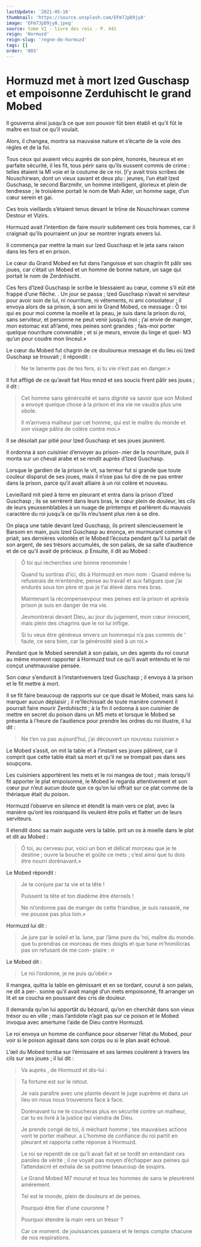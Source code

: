 ```yaml
---
lastUpdate: '2021-05-16'
thumbnail: 'https://source.unsplash.com/EFm7JpD9jy8'
image: 'EFm7JpD9jy8.jpeg'
source: tome VI - livre des rois - P. 441
reign: 'Hormuzd'
reign-slug: 'regne-de-hormuzd'
tags: []
order: '003'
---
```


# Hormuzd met à mort Ized Guschasp et empoisonne Zerduhischt le grand Mobed

Il gouverna ainsi jusqu’à ce que son pouvoir fût bien établi et qu’il fût le maître en tout ce qu’il voulait.

Alors, il changea, montra sa mauvaise nature et s’écarte de la voie des règles et de la foi.

Tous ceux qui avaient vécu auprès de son père, honorés, heureux et en parfaite sécurité, il les fit, tous périr sans qu’ils eussent commis de crime : telles étaient la Mî
voie et la coutume de ce roi. [l’y avait trois scribes de Nouschirwan, dont un vieux savant et deux plu : jeunes, l’un était lzed Guschasp, le second Barzmihr, un homme intelligent, glorieux et plein de tendresse ; le troisième portait le nom de Mah Ader, un homme sage, d’un cœur serein et gai.

Ces trois vieillards s’étaient tenus devant le trône de Nouschirwan comme Destour et Vizirs.

Hormuzd avait l’intention de faire mourir subitement ces trois hommes, car il craignait qu’ils pourraient un jour se montrer ingrats envers lui.

Il commença par mettre la main sur lzed Guschasp et le jeta sans raison dans les fers et en prison.

Le cœur du Grand Mobed en fut dans l’angoisse et son chagrin fit pâlir ses joues, car c’était un Mobed et un homme de bonne nature, un sage qui portait le nom de Zerdnhischt.

Ces fers d’lzed Guschasp le scribe le blessaient au cœur, comme s’il eût été frappé d’une flèche. .
Un jour se passa ; lzed Guschasp n’avait ni serviteur pour avoir soin de lui, ni nourriture, ni vêtements, ni ami consolateur ; il envoya alors de sa prison, à son ami le Grand Mobed, ce message : Ô toi qui es pour moi comme la moelle et la peau, je suis dans la prison du roi, sans serviteur, et personne ne peut venir jusqu’à moi ; j’ai envie de manger, mon estomac est afi’amé, mes peines sont grandes ; fais-moi porter quelque nourriture convenable ; et si je meurs, envoie du linge et quel- M3 qu’un pour coudre mon linceul.»

Le cœur du Mobed fut chagrin de ce douloureux message et du lieu où lzed Guschasp se trouvait ; il répondit :

> Ne te lamente pas de tes fers, si tu vie n’est pas en danger.»

Il fut affligé de ce qu’avait fait Hou mnzd et ses soucis firent pâlir ses joues ; il dit :

> Cet homme sans générosité et sans dignité va savoir que son Mobed a envoyé quelque chose à la prison et ma vie ne vaudra plus une obole.
>
> Il m’arrivera malheur par cet homme, qui est le maître du monde et son visage pâlira de colère contre moi.»

Il se désolait par pitié pour lzed Guschasp et ses joues jaunirent.

Il ordonna à son cuisinier d’envoyer au prison-.nier de la nourriture, puis il monta sur un cheval arabe et se rendit auprès d’lzed Guschasp.

Lorsque le gardien de la prison le vit, sa terreur fut si grande que toute couleur disparut de ses joues, mais il n’ose pas lui dire de ne pas entrer dans la prison, parce qu’il avait alliaire à un roi colère et nouveau.

Levieillard mit pied à terre en pleurant et entra dans la prison d’lzed Guschasp ; ils se serrèrent dans leurs bras, le cœur plein de douleur, les cils de leurs yeuxsemblables à un nuage de printemps et parlèrent du mauvais caractère du roi jusqu’à ce qu’ils n’eu’ssent plus rien à se dire.

On plaça une table devant Ized Guschasp, ils prirent silencieusement le Barsom en main, puis lzed Guschasp 
au
énonça, en murmurant comme s’il priait, ses dernières volontés et le Mobed l’écouta pendant qu’il lui parlait de son argent, de ses trésors accumulés, de son palais, de sa salle d’audience et de ce qu’il avait de précieux. p Ensuite, il dit au Mobed :

> Ô toi qui recherches une bonne renommée !
>
> Quand tu sortiras d’ici, dis à Hormuzd en mon nom : Quand même tu refuserais de m’entendre, pense au travail et aux fatigues que j’ai endurés sous ton père et que je t’ai élevé dans mes bras.
>
> Maintenant la récompensevpour mes peines est la prison et aprèsla prison je suis en danger de ma vie.
>
> Jevmontrerai devant Dieu,.au jour du jugement, mon cœur innocent, mais plein des chagrins que le roi lui inflige.
>
> Si tu veux être généreux envers un hommequi n’a pas commis de
’ faute, ce sera bien, car la générosité sied à un roi.»

Pendant que le Mobed serendait à son palais, un des agents du roi courut au même moment rapporter à Hormuzd tout ce qu’il avait entendu et le roi conçut unetmauvaise pensée.

Son cœur s’endurcit à l’instantvenvers lzed Guschasp ; il envoya à la prison et le fit mettre à mort.

Il se fit faire beaucoup de rapports sur ce que disait le Mobed, mais sans lui marquer aucun déplaisir ; il re’lléchissait de toute manière comment il pourrait faire mourir Zerduhischt ; à la fin il ordonna à son cuisinier de mettre en secret du poison dans un M5 mets et lorsque le Mobed se présenta à l’heure de l’audience pour prendre les ordres du roi illustre, il lui dit :

> Ne t’en va pas aujourd’hui, j’ai découvert un nouveau cuisinier.»

Le Mobed s’assit, on mit la table et à l’instant ses joues pâlirent, car il comprit que cette table était sa mort et qu’il ne se trompait pas dans ses soupçons.

Les cuisiniers apportèrent les mets et le roi mangea de tout ; mais lorsqu’il fit apporter le plat empoisonné, le Mobed le regarda attentivement et son cœur pur n’eut aucun doute que ce qu’on lui offrait sur ce plat comme de la thériaque était du poison.

Hormuzd l’observe en silence et étendit la main vers ce plat, avec la manière qu’ont les roisrquand ils veulent être polis et flatter un de leurs serviteurs.

Il étendit donc sa main auguste vers la table. prit un os à moelle dans le plat et dit au Mobed :

> Ô toi, au cerveau pur, voici un bon et délicat morceau que je te destine ; ouvre la bouche et goûte ce mets ; c’est ainsi que tu dois être nourri dorénavant.»

Le Mobed répondit :

> Je te conjure par ta vie et ta tête !
>
> Puissent ta tête et ton diadème être éternels !
>
> Ne ni’ordonne pas de manger de cette friandise, je suis rassasié, ne me pousse pas plus loin.»

Hormuzd lui dit :

> Je jure par le soleil et la. lune, par l’âme pure du ’roi, maître du monde. que tu prendras ce morceau de mes doigts et que tune m’hnmilicras pas on refusant de me com- plaire : n

Le Mobed dit :

> Le roi l’ordonne, je ne puis qu’obéir.»

Il mangea, quitta la table en gémissant et en se tordant, courut à son palais, ne dit à per-. sonne qu’il avait mangé d’un mets empoisonné, fit arranger un lit et se coucha en poussant des cris de douleur.

Il demanda qu’on lui apportât du bézoard, qu’on en cherchât dans son vieux trésor ou en ville ; mais l’antidote n’agit pas sur ce poison et le Mobed invoqua avec amertume l’aide de Dieu contre Hormuzd.

Le roi envoya un homme de confiance pour observer l’état du Mobed, pour voir si le poison agissait dans son corps ou si le plan avait échoué.

L’œil du Mobed tomba sur l’émissaire et ses larmes coulèrent à travers les cils sur ses joues ; il lui dit :

> Va auprès
, de Hormuzd et dis-lui :

> Ta fortune est sur le retout.
>
> Je vais paraître avec une plainte devant le juge suprême et dans un lieu on nous nous trouverons face à face.
>
> Dorénavant tu ne te coucheras plus en sécurité contre un malheur, car tu es livré à la justice qui viendra de Dieu.
>
> Je prends congé de toi, ô méchant homme ; tes mauvaises actions vont te porter malheur. a L’homme de confiance du roi partit en pleurant et rapporta cette réponse à Hormuzd.
>
> Le roi se repentit de ce qu’il avait fait et se tordit en entendant ces paroles de vérité ; il ne voyait pas moyen d’échapper aux peines qui l’attendaicnt et exhala de sa poitrine beaucoup de soupirs.
>
> Le Grand Mobed M7 mourut et tous les hommes de sans le pleurèrent amèrement.
>
> Tel est le monde, plein de douleurs et de peines.
>
> Pourquoi être fier d’une couronne ?
>
> Pourquoi étendre la main vers un trésor ?
>
> Car ce moment. de jouissances passera et le temps compte chacune de nos respirations.
